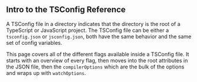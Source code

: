 ## Intro to the TSConfig Reference

<span class='important'>A <span class='definition'>TSConfig file</span> in a directory indicates that the directory is the root of a TypeScript or JavaScript project</span>.
The TSConfig file can be either a `tsconfig.json` or `jsconfig.json`, both have the same behavior and the same set of config variables.

This page covers all of the different flags available inside a TSConfig file. It starts with an overview of every flag, then moves into the root attributes in the JSON file, then the `compilerOptions` which are the bulk of the options and wraps up with `watchOptions`.
